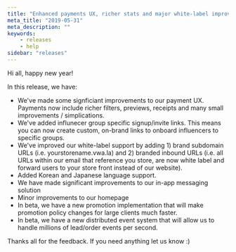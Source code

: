 ```yaml
---
title: "Enhanced payments UX, richer stats and major white-label improvements"
meta_title: "2019-05-31"
meta_description: ""
keywords:
    - releases
    - help
sidebar: "releases"
---
```


Hi all, happy new year!

In this release, we have:

*   We've made some signficiant improvements to our payment UX. Payments now include richer filters, previews, receipts and many small improvements / simplications. 
*   We've added influnecer group specific signup/invite links. This means you can now create custom, on-brand links to onboard influencers to specific groups. 
*   We've improved our white-label support by adding 1) brand subdomain URLs (i.e. yourstorename.vwa.la) and 2) branded inbound URLs (i.e. all URLs within our email that reference you store, are now white label and forward users to your store front instead of our website). 
*   Added Korean and Japanese language support.
*   We have made significant improvements to our in-app messaging solution
*   Minor improvements to our homepage
*   In beta, we have a new promotion implementation that will make promotion policy changes for large clients much faster.
*   In beta, we have a new distributed event system that will allow us to handle millions of lead/order events per second. 

Thanks all for the feedback. If you need anything let us know :)